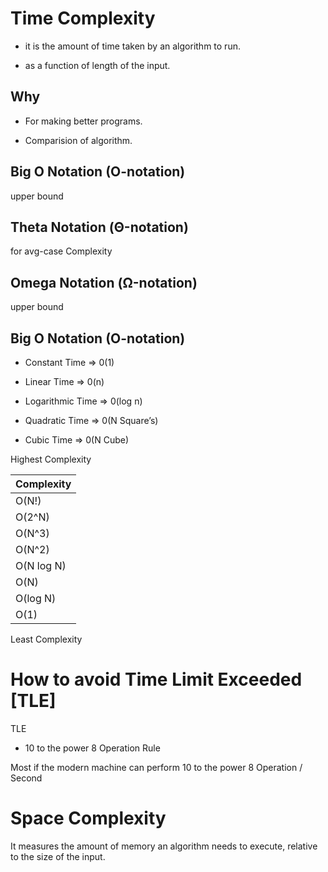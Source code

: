 # Time Complexity

- it is the amount of time taken by an algorithm to run. 

- as a function of length of the input.

## Why

- For making better programs.

- Comparision of algorithm.

## Big O Notation (O-notation)
upper bound 

## Theta Notation (Θ-notation)
for avg-case  Complexity

##  Omega Notation (Ω-notation)
upper bound 

## Big O Notation (O-notation)

- Constant Time => 0(1)

- Linear Time => 0(n) 

- Logarithmic Time => 0(log n)

- Quadratic Time => 0(N Square’s)

- Cubic Time => 0(N Cube)

Highest Complexity

| Complexity    |
|---------------|
| O(N!)         |
| O(2^N)        |
| O(N^3)        |
| O(N^2)        |
| O(N log N)    |
| O(N)          |
| O(log N)      |
| O(1)          |

Least Complexity


# How to avoid Time Limit Exceeded [TLE]

TLE

- 10 to the power 8 Operation Rule

Most if the modern machine can perform 10 to the power 8 Operation / Second

# Space Complexity

It measures the amount of memory an algorithm needs to execute, relative to the size of the input.